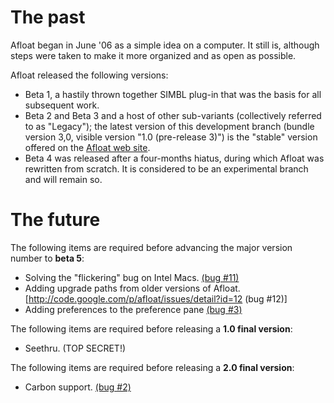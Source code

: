 # The past #

Afloat began in June '06 as a simple idea on a computer. It still is, although steps were taken to make it more
organized and as open as possible.

Afloat released the following versions:

  * Beta 1, a hastily thrown together SIMBL plug-in that was the basis for all subsequent work.
  * Beta 2 and Beta 3 and a host of other sub-variants (collectively referred to as "Legacy"); the latest version of this
development branch (bundle version 3,0, visible version "1.0 (pre-release 3)") is the "stable" version offered on the
[Afloat web site](http://afloat.infinite-labs.net).
  * Beta 4 was released after a four-months hiatus, during which Afloat was rewritten from scratch. It is considered
to be an experimental branch and will remain so.

# The future #

The following items are required before advancing the major version number to **beta 5**:

  * Solving the "flickering" bug on Intel Macs. [(bug #11)](http://code.google.com/p/afloat/issues/detail?id=11)
  * Adding upgrade paths from older versions of Afloat. [http://code.google.com/p/afloat/issues/detail?id=12 (bug
#12)]
  * Adding preferences to the preference pane [(bug #3)](http://code.google.com/p/afloat/issues/detail?id=3)

The following items are required before releasing a **1.0 final version**:

  * Seethru. (TOP SECRET!)

The following items are required before releasing a **2.0 final version**:

  * Carbon support. [(bug #2)](http://code.google.com/p/afloat/issues/detail?id=2)